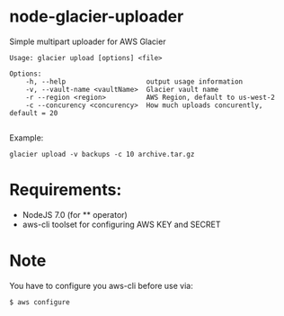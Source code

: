 # node-glacier-uploader
Simple multipart uploader for AWS Glacier

```
Usage: glacier upload [options] <file>

Options:
    -h, --help                    output usage information
    -v, --vault-name <vaultName>  Glacier vault name
    -r --region <region>          AWS Region, default to us-west-2
    -c --concurency <concurency>  How much uploads concurently, default = 20
    
```
Example: 
```
glacier upload -v backups -c 10 archive.tar.gz
```

# Requirements: 
* NodeJS 7.0 (for ** operator) 
* aws-cli toolset for configuring AWS KEY and SECRET 

# Note 
You have to configure you aws-cli before use via: 
```
$ aws configure 
```
